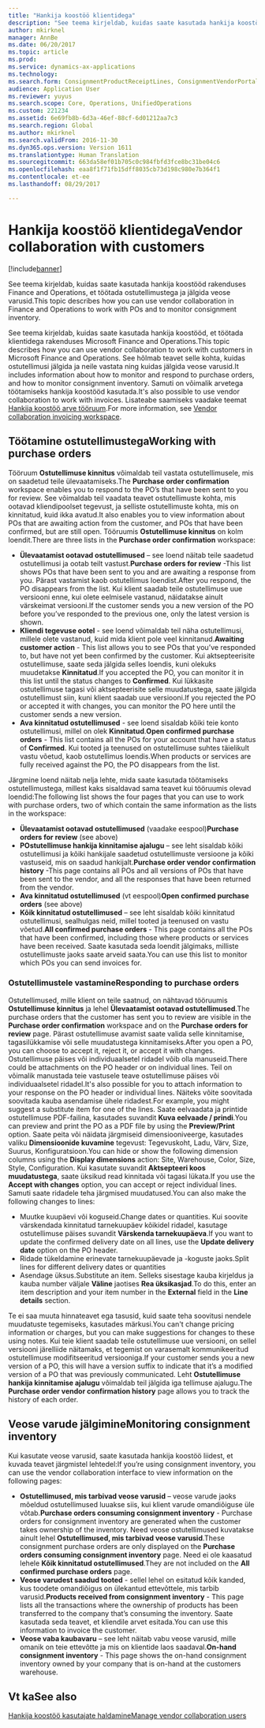 ```yaml
---
title: "Hankija koostöö klientidega"
description: "See teema kirjeldab, kuidas saate kasutada hankija koostööd rakenduses Finance and Operations, et töötada ostutellimustega ja jälgida veose varusid."
author: mkirknel
manager: AnnBe
ms.date: 06/20/2017
ms.topic: article
ms.prod: 
ms.service: dynamics-ax-applications
ms.technology: 
ms.search.form: ConsignmentProductReceiptLines, ConsignmentVendorPortalOnHand, PurchVendorPortalConfirmedOrders, PurchVendorPortalOriginalOrder, PurchVendorPortalResponsesHistoryList, PurchVendorPortalResponsesPart
audience: Application User
ms.reviewer: yuyus
ms.search.scope: Core, Operations, UnifiedOperations
ms.custom: 221234
ms.assetid: 6e69fb8b-6d3a-46ef-88cf-6d01212aa7c3
ms.search.region: Global
ms.author: mkirknel
ms.search.validFrom: 2016-11-30
ms.dyn365.ops.version: Version 1611
ms.translationtype: Human Translation
ms.sourcegitcommit: 663da58ef01b705c0c984fbfd3fce8bc31be04c6
ms.openlocfilehash: eaa8f1f71fb15dff8035cb73d198c980e7b364f1
ms.contentlocale: et-ee
ms.lasthandoff: 08/29/2017

---
```


# <a name="vendor-collaboration-with-customers"></a><span data-ttu-id="ee9cc-103">Hankija koostöö klientidega</span><span class="sxs-lookup"><span data-stu-id="ee9cc-103">Vendor collaboration with customers</span></span>

[!include[banner](../includes/banner.md)]


<span data-ttu-id="ee9cc-104">See teema kirjeldab, kuidas saate kasutada hankija koostööd rakenduses Finance and Operations, et töötada ostutellimustega ja jälgida veose varusid.</span><span class="sxs-lookup"><span data-stu-id="ee9cc-104">This topic describes how you can use vendor collaboration in Finance and Operations to work with POs and to monitor consignment inventory.</span></span>

<span data-ttu-id="ee9cc-105">See teema kirjeldab, kuidas saate kasutada hankija koostööd, et töötada klientidega rakenduses Microsoft Finance and Operations.</span><span class="sxs-lookup"><span data-stu-id="ee9cc-105">This topic describes how you can use vendor collaboration to work with customers in Microsoft Finance and Operations.</span></span> <span data-ttu-id="ee9cc-106">See hõlmab teavet selle kohta, kuidas ostutellimusi jälgida ja neile vastata ning kuidas jälgida veose varusid.</span><span class="sxs-lookup"><span data-stu-id="ee9cc-106">It includes information about how to monitor and respond to purchase orders, and how to monitor consignment inventory.</span></span> <span data-ttu-id="ee9cc-107">Samuti on võimalik arvetega töötamiseks hankija koostööd kasutada.</span><span class="sxs-lookup"><span data-stu-id="ee9cc-107">It's also possible to use vendor collaboration to work with invoices.</span></span> <span data-ttu-id="ee9cc-108">Lisateabe saamiseks vaadake teemat [Hankija koostöö arve tööruum](/dynamics365/unified-operations/financials/accounts-payable/vendor-portal-invoicing-workspace).</span><span class="sxs-lookup"><span data-stu-id="ee9cc-108">For more information, see [Vendor collaboration invoicing workspace](/dynamics365/unified-operations/financials/accounts-payable/vendor-portal-invoicing-workspace).</span></span>

## <a name="working-with-purchase-orders"></a><span data-ttu-id="ee9cc-109">Töötamine ostutellimustega</span><span class="sxs-lookup"><span data-stu-id="ee9cc-109">Working with purchase orders</span></span>
<span data-ttu-id="ee9cc-110">Tööruum **Ostutellimuse kinnitus** võimaldab teil vastata ostutellimusele, mis on saadetud teile ülevaatamiseks.</span><span class="sxs-lookup"><span data-stu-id="ee9cc-110">The **Purchase order confirmation** workspace enables you to respond to the PO’s that have been sent to you for review.</span></span> <span data-ttu-id="ee9cc-111">See võimaldab teil vaadata teavet ostutellimuste kohta, mis ootavad kliendipoolset tegevust, ja selliste ostutellimuste kohta, mis on kinnitatud, kuid ikka avatud.</span><span class="sxs-lookup"><span data-stu-id="ee9cc-111">It also enables you to view information about POs that are awaiting action from the customer, and POs that have been confirmed, but are still open.</span></span> <span data-ttu-id="ee9cc-112">Tööruumis **Ostutellimuse kinnitus** on kolm loendit.</span><span class="sxs-lookup"><span data-stu-id="ee9cc-112">There are three lists in the **Purchase order confirmation** workspace:</span></span>

-   <span data-ttu-id="ee9cc-113">**Ülevaatamist ootavad ostutellimused** – see loend näitab teile saadetud ostutellimusi ja ootab teilt vastust.</span><span class="sxs-lookup"><span data-stu-id="ee9cc-113">**Purchase orders for review** -This list shows POs that have been sent to you and are awaiting a response from you.</span></span> <span data-ttu-id="ee9cc-114">Pärast vastamist kaob ostutellimus loendist.</span><span class="sxs-lookup"><span data-stu-id="ee9cc-114">After you respond, the PO disappears from the list.</span></span> <span data-ttu-id="ee9cc-115">Kui klient saadab teile ostutellimuse uue versiooni enne, kui olete eelmisele vastanud, näidatakse ainult värskeimat versiooni.</span><span class="sxs-lookup"><span data-stu-id="ee9cc-115">If the customer sends you a new version of the PO before you’ve responded to the previous one, only the latest version is shown.</span></span>
-   <span data-ttu-id="ee9cc-116">**Kliendi tegevuse ootel** - see loend võimaldab teil näha ostutellimusi, millele olete vastanud, kuid mida klient pole veel kinnitanud.</span><span class="sxs-lookup"><span data-stu-id="ee9cc-116">**Awaiting customer action** - This list allows you to see POs that you’ve responded to, but have not yet been confirmed by the customer.</span></span> <span data-ttu-id="ee9cc-117">Kui aktsepteerisite ostutellimuse, saate seda jälgida selles loendis, kuni olekuks muudetakse **Kinnitatud**.</span><span class="sxs-lookup"><span data-stu-id="ee9cc-117">If you accepted the PO, you can monitor it in this list until the status changes to **Confirmed**.</span></span> <span data-ttu-id="ee9cc-118">Kui lükkasite ostutellimuse tagasi või aktsepteerisite selle muudatustega, saate jälgida ostutellimust siin, kuni klient saadab uue versiooni.</span><span class="sxs-lookup"><span data-stu-id="ee9cc-118">If you rejected the PO or accepted it with changes, you can monitor the PO here until the customer sends a new version.</span></span>
-   <span data-ttu-id="ee9cc-119">**Ava kinnitatud ostutellimused** - see loend sisaldab kõiki teie konto ostutellimusi, millel on olek **Kinnitatud**.</span><span class="sxs-lookup"><span data-stu-id="ee9cc-119">**Open confirmed purchase orders** - This list contains all the POs for your account that have a status of **Confirmed**.</span></span> <span data-ttu-id="ee9cc-120">Kui tooted ja teenused on ostutellimuse suhtes täielikult vastu võetud, kaob ostutellimus loendis.</span><span class="sxs-lookup"><span data-stu-id="ee9cc-120">When products or services are fully received against the PO, the PO disappears from the list.</span></span>

<span data-ttu-id="ee9cc-121">Järgmine loend näitab nelja lehte, mida saate kasutada töötamiseks ostutellimustega, millest kaks sisaldavad sama teavet kui tööruumis olevad loendid:</span><span class="sxs-lookup"><span data-stu-id="ee9cc-121">The following list shows the four pages that you can use to work with purchase orders, two of which contain the same information as the lists in the workspace:</span></span>

-   <span data-ttu-id="ee9cc-122">**Ülevaatamist ootavad ostutellimused** (vaadake eespool)</span><span class="sxs-lookup"><span data-stu-id="ee9cc-122">**Purchase orders for review** (see above)</span></span>
-   <span data-ttu-id="ee9cc-123">**POstutellimuse hankija kinnitamise ajalugu** – see leht sisaldab kõiki ostutellimusi ja kõiki hankijale saadetud ostutellimuste versioone ja kõiki vastuseid, mis on saadud hankijalt.</span><span class="sxs-lookup"><span data-stu-id="ee9cc-123">**Purchase order vendor confirmation history** -This page contains all POs and all versions of POs that have been sent to the vendor, and all the responses that have been returned from the vendor.</span></span>
-   <span data-ttu-id="ee9cc-124">**Ava kinnitatud ostutellimused** (vt eespool)</span><span class="sxs-lookup"><span data-stu-id="ee9cc-124">**Open confirmed purchase orders** (see above)</span></span>
-   <span data-ttu-id="ee9cc-125">**Kõik kinnitatud ostutellimused** – see leht sisaldab kõiki kinnitatud ostutellimusi, sealhulgas neid, millel tooted ja teenused on vastu võetud.</span><span class="sxs-lookup"><span data-stu-id="ee9cc-125">**All confirmed purchase orders** - This page contains all the POs that have been confirmed, including those where products or services have been received.</span></span> <span data-ttu-id="ee9cc-126">Saate kasutada seda loendit jälgimaks, milliste ostutellimuste jaoks saate arveid saata.</span><span class="sxs-lookup"><span data-stu-id="ee9cc-126">You can use this list to monitor which POs you can send invoices for.</span></span>

### <a name="responding-to-purchase-orders"></a><span data-ttu-id="ee9cc-127">Ostutellimustele vastamine</span><span class="sxs-lookup"><span data-stu-id="ee9cc-127">Responding to purchase orders</span></span>

<span data-ttu-id="ee9cc-128">Ostutellimused, mille klient on teile saatnud, on nähtavad tööruumis **Ostutellimuse kinnitus** ja lehel **Ülevaatamist ootavad ostutellimused**.</span><span class="sxs-lookup"><span data-stu-id="ee9cc-128">The purchase orders that the customer has sent you to review are visible in the **Purchase order confirmation** workspace and on the **Purchase orders for review** page.</span></span> <span data-ttu-id="ee9cc-129">Pärast ostutellimuse avamist saate valida selle kinnitamise, tagasilükkamise või selle muudatustega kinnitamiseks.</span><span class="sxs-lookup"><span data-stu-id="ee9cc-129">After you open a PO, you can choose to accept it, reject it, or accept it with changes.</span></span> <span data-ttu-id="ee9cc-130">Ostutellimuse päises või individuaalsetel ridadel võib olla manuseid.</span><span class="sxs-lookup"><span data-stu-id="ee9cc-130">There could be attachments on the PO header or on individual lines.</span></span> <span data-ttu-id="ee9cc-131">Teil on võimalik manustada teie vastusele teave ostutellimuse päises või individuaalsetel ridadel.</span><span class="sxs-lookup"><span data-stu-id="ee9cc-131">It's also possible for you to attach information to your response on the PO header or individual lines.</span></span> <span data-ttu-id="ee9cc-132">Näiteks võite soovitada soovitada kauba asendamise ühele ridadest.</span><span class="sxs-lookup"><span data-stu-id="ee9cc-132">For example, you might suggest a substitute item for one of the lines.</span></span> <span data-ttu-id="ee9cc-133">Saate eelvaadata ja printide ostutellimuse PDF-failina, kasutades suvandit **Kuva eelvaade / prindi**.</span><span class="sxs-lookup"><span data-stu-id="ee9cc-133">You can preview and print the PO as a PDF file by using the **Preview/Print** option.</span></span> <span data-ttu-id="ee9cc-134">Saate peita või näidata järgmiseid dimensiooniveerge, kasutades valiku **Dimensioonide kuvamine** tegevust: Tegevuskoht, Ladu, Värv, Size, Suurus, Konfiguratsioon.</span><span class="sxs-lookup"><span data-stu-id="ee9cc-134">You can hide or show the following dimension columns using the **Display dimensions** action: Site, Warehouse, Color, Size, Style, Configuration.</span></span> <span data-ttu-id="ee9cc-135">Kui kasutate suvandit **Aktsepteeri koos muudatustega**, saate üksikud read kinnitada või tagasi lükata.</span><span class="sxs-lookup"><span data-stu-id="ee9cc-135">If you use the **Accept with changes** option, you can accept or reject individual lines.</span></span> <span data-ttu-id="ee9cc-136">Samuti saate ridadele teha järgmised muudatused.</span><span class="sxs-lookup"><span data-stu-id="ee9cc-136">You can also make the following changes to lines:</span></span>

-   <span data-ttu-id="ee9cc-137">Muutke kuupäevi või koguseid.</span><span class="sxs-lookup"><span data-stu-id="ee9cc-137">Change dates or quantities.</span></span> <span data-ttu-id="ee9cc-138">Kui soovite värskendada kinnitatud tarnekuupäev kõikidel ridadel, kasutage ostutellimuse päises suvandit **Värskenda tarnekuupäeva**.</span><span class="sxs-lookup"><span data-stu-id="ee9cc-138">If you want to update the confirmed delivery date on all lines, use the **Update delivery date** option on the PO header.</span></span>
-   <span data-ttu-id="ee9cc-139">Ridade tükeldamine erinevate tarnekuupäevade ja -koguste jaoks.</span><span class="sxs-lookup"><span data-stu-id="ee9cc-139">Split lines for different delivery dates or quantities</span></span>
-   <span data-ttu-id="ee9cc-140">Asendage üksus.</span><span class="sxs-lookup"><span data-stu-id="ee9cc-140">Substitute an item.</span></span> <span data-ttu-id="ee9cc-141">Selleks sisestage kauba kirjeldus ja kauba number väljale **Väline** jaotises **Rea üksikasjad**.</span><span class="sxs-lookup"><span data-stu-id="ee9cc-141">To do this, enter an item description and your item number in the **External** field in the **Line details** section.</span></span>

<span data-ttu-id="ee9cc-142">Te ei saa muuta hinnateavet ega tasusid, kuid saate teha soovitusi nendele muudatuste tegemiseks, kasutades märkusi.</span><span class="sxs-lookup"><span data-stu-id="ee9cc-142">You can't change pricing information or charges, but you can make suggestions for changes to these using notes.</span></span> <span data-ttu-id="ee9cc-143">Kui teie klient saadab teile ostutellimuse uue versiooni, on sellel versiooni järelliide näitamaks, et tegemist on varasemalt kommunikeeritud ostutellimuse modifitseeritud versiooniga.</span><span class="sxs-lookup"><span data-stu-id="ee9cc-143">If your customer sends you a new version of a PO, this will have a version suffix to indicate that it’s a modified version of a PO that was previously communicated.</span></span> <span data-ttu-id="ee9cc-144">Leht **Ostutellimuse hankija kinnitamise ajalugu** võimaldab teil jälgida iga tellimuse ajalugu.</span><span class="sxs-lookup"><span data-stu-id="ee9cc-144">The **Purchase order vendor confirmation history** page allows you to track the history of each order.</span></span>

## <a name="monitoring-consignment-inventory"></a><span data-ttu-id="ee9cc-145">Veose varude jälgimine</span><span class="sxs-lookup"><span data-stu-id="ee9cc-145">Monitoring consignment inventory</span></span>
<span data-ttu-id="ee9cc-146">Kui kasutate veose varusid, saate kasutada hankija koostöö liidest, et kuvada teavet järgmistel lehtedel:</span><span class="sxs-lookup"><span data-stu-id="ee9cc-146">If you’re using consignment inventory, you can use the vendor collaboration interface to view information on the following pages:</span></span>

-   <span data-ttu-id="ee9cc-147">**Ostutellimused, mis tarbivad veose varusid** – veose varude jaoks mõeldud ostutellimused luuakse siis, kui klient varude omandiõiguse üle võtab.</span><span class="sxs-lookup"><span data-stu-id="ee9cc-147">**Purchase orders consuming consignment inventory** - Purchase orders for consignment inventory are generated when the customer takes ownership of the inventory.</span></span> <span data-ttu-id="ee9cc-148">Need veose ostutellimused kuvatakse ainult lehel **Ostutellimused, mis tarbivad veose varusid**.</span><span class="sxs-lookup"><span data-stu-id="ee9cc-148">These consignment purchase orders are only displayed on the **Purchase orders consuming consignment inventory** page.</span></span> <span data-ttu-id="ee9cc-149">Need ei ole kaasatud lehele **Kõik kinnitatud ostutellimused**.</span><span class="sxs-lookup"><span data-stu-id="ee9cc-149">They are not included on the **All confirmed purchase orders** page.</span></span>
-   <span data-ttu-id="ee9cc-150">**Veose varudest saadud tooted** - sellel lehel on esitatud kõik kanded, kus toodete omandiõigus on ülekantud ettevõttele, mis tarbib varusid.</span><span class="sxs-lookup"><span data-stu-id="ee9cc-150">**Products received from consignment inventory** - This page lists all the transactions where the ownership of products has been transferred to the company that’s consuming the inventory.</span></span> <span data-ttu-id="ee9cc-151">Saate kasutada seda teavet, et kliendile arvet esitada.</span><span class="sxs-lookup"><span data-stu-id="ee9cc-151">You can use this information to invoice the customer.</span></span>
-   <span data-ttu-id="ee9cc-152">**Veose vaba kaubavaru** – see leht näitab vabu veose varusid, mille omanik on teie ettevõtte ja mis on klientide laos saadaval.</span><span class="sxs-lookup"><span data-stu-id="ee9cc-152">**On-hand consignment inventory** - This page shows the on-hand consignment inventory owned by your company that is on-hand at the customers warehouse.</span></span>


<a name="see-also"></a><span data-ttu-id="ee9cc-153">Vt ka</span><span class="sxs-lookup"><span data-stu-id="ee9cc-153">See also</span></span>
--------

[<span data-ttu-id="ee9cc-154">Hankija koostöö kasutajate haldamine</span><span class="sxs-lookup"><span data-stu-id="ee9cc-154">Manage vendor collaboration users</span></span>](manage-vendor-collaboration-users.md)




